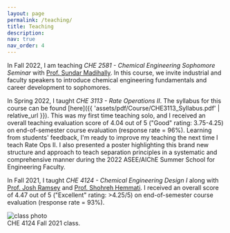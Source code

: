 ```yaml
---
layout: page
permalink: /teaching/
title: Teaching
description:
nav: true
nav_order: 4
---
```


In Fall 2022, I am teaching *CHE 2581 - Chemical Engineering Sophomore Seminar* with [Prof. Sundar Madihally](https://ceat.okstate.edu/che/faculty-staff/sundar-madihally.html). In this course, we invite industrial and faculty speakers to introduce chemical engineering fundamentals and career development to sophomores.

In Spring 2022, I taught *CHE 3113 - Rate Operations II*. The syllabus for this course can be found [here]({{ 'assets/pdf/Course/CHE3113_Syllabus.pdf' | relative_url }}). This was my first time teaching solo, and I received an overall teaching evaluation score of 4.04 out of 5 ("Good" rating: 3.75-4.25) on end-of-semester course evaluation (response rate = 96%). Learning from students' feedback, I'm ready to improve my teaching the next time I teach Rate Ops II. I also presented a poster highlighting this brand new structure and approach to teach separation principles in a systematic and comprehensive manner during the 2022 ASEE/AIChE Summer School for Engineering Faculty.

In Fall 2021, I taught *CHE 4124 - Chemical Engineering Design I* along with [Prof. Josh Ramsey](https://ceat.okstate.edu/che/faculty-staff/josh-ramsey.html) and [Prof. Shohreh Hemmati](https://ceat.okstate.edu/che/faculty-staff/shohreh-hemmati.html). I received an overall score of 4.47 out of 5 ("Excellent" rating: >4.25/5) on end-of-semester course evaluation (response rate = 93%).

<div class="row">
    <div class="col mt-3 mt-md-0">
    </div>
    <div class="col-8 mt-3 mt-md-0">
        <img class="img-fluid" src="{{ '/assets/img/che4124_class.jpg'| relative_url }}" alt="class photo"/>
    </div>
    <div class="col mt-3 mt-md-0">
    </div>
</div>
<div class="caption">
    CHE 4124 Fall 2021 class.
</div>

<!-- For now, this page is assumed to be a static description of your courses. You can convert it to a collection similar to `_projects/` so that you can have a dedicated page for each course.

Organize your courses by years, topics, or universities, however you like! -->
